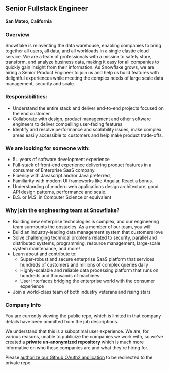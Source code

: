 ## Senior Fullstack Engineer
#### San Mateo, California

### Overview
Snowflake is reinventing the data warehouse, enabling companies to bring together all users, all
data, and all workloads in a single elastic cloud service. We are a team of professionals with a
mission to safely store, transform, and analyze business data, making it easy for all companies to
quickly gain insight from their information.
As Snowflake grows, we are hiring a Senior Product Engineer​ to join us and help us build features
with delightful experiences while meeting the complex needs of large scale data management,
security and scale.

### Responsibilities:
+ Understand the entire stack and deliver end-to-end projects focused on the end customer.
+ Collaborate with design, product management and other software engineers to deliver
compelling user-facing features
+ Identify and resolve performance and scalability issues, make complex areas easily
accessible to customers and help make product trade-offs.

### We are looking for someone with:
+ 5+ years of software development experience
+ Full-stack of front-end experience delivering product features in a consumer of Enterprise
SaaS company.
+ Fluency with Javascript and/or Java preferred,
+ Familiarity with modern UI frameworks like Angular, React a bonus.
+ Understanding of modern web applications design architecture, good API design patterns,
performance and scale.
+ B.S. or M.S. in Computer Science or equivalent

### Why join the engineering team at Snowflake?
+ Building new enterprise technologies is complex, and our engineering team surmounts the
obstacles. As a member of our team, you will:
+ Build an industry-leading data management system that customers love
+ Solve challenging technical problems related to security, parallel and distributed systems,
programming, resource management, large-scale system maintenance, and more!
+ Learn about and contribute to:
  + Super-robust and secure enterprise SaaS platform that services hundreds of
customers and millions of complex queries daily
  + Highly-scalable and reliable data processing platform that runs on hundreds and
thousands of machines
  + User interfaces bridging the enterprise world with the consumer experience
+ Join a world-class team of both industry veterans and rising stars

### Company Info
You are currently viewing the public repo, which is limited in that company details have been ommitted from the job descriptions.  
    
We understand that this is a suboptimal user experience.  We are, for various reasons, unable to publicize the companies we work with, so we've
created a **private un-anonymized repository** which is much more informative on who these companies are and what they're hiring for.  
    
Please [authorize our Github OAuth2 application](https://letsrockit.co/users/auth/github?job_id=u25vd2zsywtl-senior-fullstack) to be redirected to the private repo.
